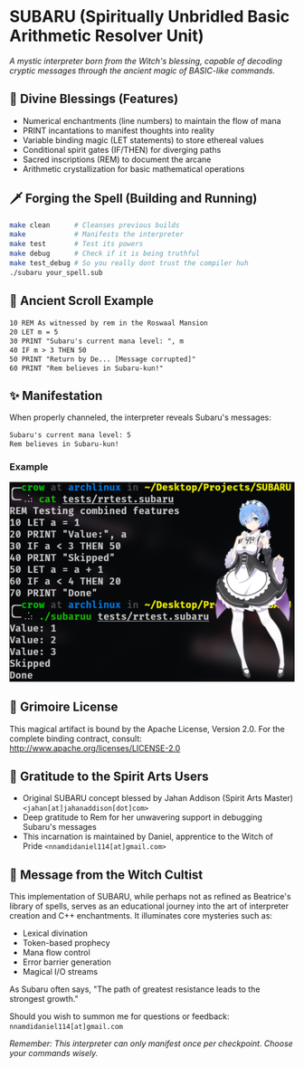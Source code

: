 # SUBARU (Spiritually Unbridled Basic Arithmetic Resolver Unit)

_A mystic interpreter born from the Witch's blessing, capable of decoding cryptic messages through the ancient magic of BASIC-like commands._

## 🌟 Divine Blessings (Features)

- Numerical enchantments (line numbers) to maintain the flow of mana
- PRINT incantations to manifest thoughts into reality
- Variable binding magic (LET statements) to store ethereal values
- Conditional spirit gates (IF/THEN) for diverging paths
- Sacred inscriptions (REM) to document the arcane
- Arithmetic crystallization for basic mathematical operations

## 🗡️ Forging the Spell (Building and Running)

```bash
make clean      # Cleanses previous builds
make            # Manifests the interpreter
make test       # Test its powers
make debug      # Check if it is being truthful
make test_debug # So you really dont trust the compiler huh
./subaru your_spell.sub
```

## 📜 Ancient Scroll Example

```basic
10 REM As witnessed by rem in the Roswaal Mansion
20 LET m = 5
30 PRINT "Subaru's current mana level: ", m
40 IF m > 3 THEN 50
50 PRINT "Return by De... [Message corrupted]"
60 PRINT "Rem believes in Subaru-kun!"
```

## ✨ Manifestation

When properly channeled, the interpreter reveals Subaru's messages:

```
Subaru's current mana level: 5
Rem believes in Subaru-kun!
```

### Example

![SUBARU Execution Example](Images/image.png)

## 📖 Grimoire License

This magical artifact is bound by the Apache License, Version 2.0.
For the complete binding contract, consult: http://www.apache.org/licenses/LICENSE-2.0

## 🌸 Gratitude to the Spirit Arts Users

- Original SUBARU concept blessed by Jahan Addison (Spirit Arts Master) `<jahan[at]jahanaddison[dot]com>`
- Deep gratitude to Rem for her unwavering support in debugging Subaru's messages
- This incarnation is maintained by Daniel, apprentice to the Witch of Pride `<nnamdidaniel114[at]gmail.com>`

## 📝 Message from the Witch Cultist

This implementation of SUBARU, while perhaps not as refined as Beatrice's library of spells, serves as an educational journey into the art of interpreter creation and C++ enchantments. It illuminates core mysteries such as:

- Lexical divination
- Token-based prophecy
- Mana flow control
- Error barrier generation
- Magical I/O streams

As Subaru often says, "The path of greatest resistance leads to the strongest growth."

Should you wish to summon me for questions or feedback: `nnamdidaniel114[at]gmail.com`

_Remember: This interpreter can only manifest once per checkpoint. Choose your commands wisely._
